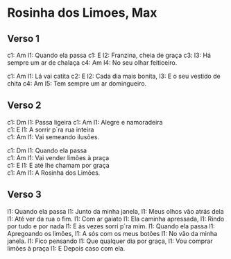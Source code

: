 # Rosinha dos Limoes, Max

## Verso 1

c1: Am
l1:  Quando ela passa 
c1:                E
l2: Franzina, cheia de graça
c3: 
l3: Há sempre um ar de chalaça
c4:                 Am
l4: No seu olhar feiticeiro.  

c1: Am
l1: Lá vai catita 
c2:                 E
l2: Cada dia mais bonita,
l3: E o seu vestido de chita
c4:                 Am
l5: Tem sempre um ar domingueiro. 

## Verso 2

c1: Dm
l1: Passa ligeira 
c1:         Am
l1: Alegre e namoradeira  
c1:                 E
l1: A sorrir p´ra rua inteira  
c1:                 Am
l1: Vai semeando ilusões. 

c1: Dm
l1: Quando ela passa  
c1:                 Am
l1: Vai vender limões à praça  
c1:                 E
l1: E até lhe chamam por graça  
c1:                 Am
l1: A Rosinha dos Limões.  

## Verso 3
l1: Quando ela passa
l1: Junto da minha janela,
l1: Meus olhos vão atrás dela
l1: Até ver da rua o fim.
l1: Com ar gaiato
l1: Ela caminha apressada,
l1: Rindo por tudo e por nada
l1: E às vezes sorri p´ra mim.
l1: Quando ela passa
l1: Apregoando os limões,
l1: A sós com os meus botões
l1: No vão da minha janela.
l1: Fico pensando
l1: Que qualquer dia por graça,
l1: Vou comprar limões à praça
l1: E Depois caso com ela.